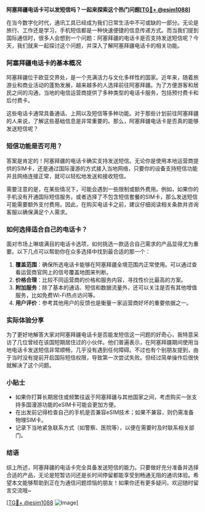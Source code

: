 **阿塞拜疆电话卡可以发短信吗？一起来探索这个热门问题[[TG💪+ @esim1088](https://t.me/s/esim1088)]**

在当今数字化时代，通讯工具已经成为我们日常生活中不可或缺的一部分。无论是旅行、工作还是学习，手机短信都是一种快速便捷的信息传递方式。而当我们提到国际通信时，很多人会想到一个问题：阿塞拜疆的电话卡是否支持发送短信呢？今天，我们就来一起探讨这个问题，并深入了解阿塞拜疆电话卡的相关功能。

### 阿塞拜疆电话卡的基本概况

阿塞拜疆位于欧亚交界处，是一个充满活力与文化多样性的国家。近年来，随着旅游业和商业活动的蓬勃发展，越来越多的人选择前往阿塞拜疆。为了方便游客和居民之间的沟通，当地的电信运营商提供了多种类型的电话卡服务，包括预付费卡和后付费卡。

这些电话卡通常具备通话、上网以及短信等多种功能。对于那些计划前往阿塞拜疆的人来说，了解这些基础信息是非常重要的。那么，阿塞拜疆电话卡是否真的能够发送短信呢？

### 短信功能是否可用？

答案是肯定的！阿塞拜疆的电话卡确实支持发送短信。无论你是使用本地运营商提供的SIM卡，还是通过国际漫游的方式接入当地网络，只要你的设备支持短信功能并且网络连接正常，就可以轻松地发送和接收短信。

需要注意的是，在某些情况下，可能会遇到一些限制或额外费用。例如，如果你的手机没有开通国际短信服务，或者选择了不包含短信套餐的SIM卡，那么发送短信可能需要额外支付费用。因此，在购买电话卡之前，建议仔细阅读相关条款并咨询客服以确保满足个人需求。

### 如何选择适合自己的电话卡？

面对市场上琳琅满目的电话卡选项，如何挑选一款适合自己需求的产品显得尤为重要。以下几点可以帮助你在众多选择中找到最合适的那一个：

1. **覆盖范围**：确保所选电话卡能够在阿塞拜疆全境范围内正常使用。可以通过查看运营商官网上的信号覆盖地图来判断。
2. **价格合理**：比较不同运营商的价格和服务内容，寻找性价比最高的方案。
3. **附加服务**：除了基本的通话、短信和数据流量外，还可以关注是否有其他增值服务，比如免费Wi-Fi热点访问等。
4. **用户评价**：参考其他用户的反馈也是衡量一家运营商好坏的重要依据之一。

### 实际体验分享

为了更好地解答大家对阿塞拜疆电话卡是否能发短信这一问题的好奇心，我特意采访了几位曾经在该国短期居住过的小伙伴。他们普遍表示，在阿塞拜疆期间使用当地电话卡发送短信非常顺畅，几乎没有遇到任何障碍。不过也有个别朋友提到，由于当时没有提前开启国际短信权限，导致第一次尝试失败。但经过简单操作后很快就解决了这个问题。

### 小贴士

- 如果你打算长期居住或频繁往返于阿塞拜疆与其他国家之间，考虑购买一张支持多国漫游功能的eSIM卡可能会更加方便。
- 在出发前记得检查自己的手机是否兼容eSIM技术；如果不兼容，则仍需准备物理SIM卡。
- 记录下当地紧急联系方式（如警察、医院等），以便在需要时及时联系相关部门。

### 结语

综上所述，阿塞拜疆的电话卡完全具备发送短信的能力。只要做好充分准备并选择合适的产品，无论是短暂访问还是长时间停留都能享受到畅通无阻的通讯体验。希望本文能够帮助到正在为通信问题烦恼的朋友！如果你还有更多疑问，欢迎随时留言交流哦~

[[TG💪+ @esim1088](https://t.me/s/esim1088) ![Image](https://i.postimg.cc/4NQfJmqS/Snipaste-2025-05-13-00-14-12.png)]